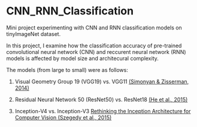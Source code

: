 # CNN_RNN_Classification
Mini project experimenting with CNN and RNN classification models on tinyImageNet dataset.  


In this project, I examine how the classification accuracy of pre-trained convolutional neural network (CNN) and reccurent neural network (RNN) models is affected by model size and architecural complexity.

The models (from large to small) were as follows:

1. Visual Geometry Group 19 (VGG19) vs. VGG11
   [(Simonyan & Zisserman, 2014)](https://arxiv.org/abs/1409.1556)

3. Residual Neural Network 50 (ResNet50) vs. ResNet18
   [(He et al., 2015)](https://arxiv.org/abs/1512.03385)

5. Inception-V4 vs. Inception-V3
   [Rethinking the Inception Architecture for Computer Vision (Szegedy et al., 2015)](https://arxiv.org/abs/1512.00567)





